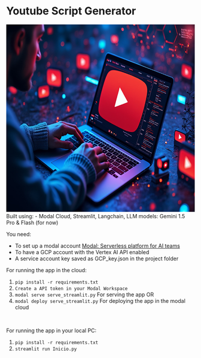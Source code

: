 # Youtube Script Generator
<img src="./images/banner_option_3.jpeg" alt="Logo" width="800" height="500">
Built using:
- Modal Cloud, Streamlit, Langchain, LLM models: Gemini 1.5 Pro & Flash  (for now)
<br>

You need:
- To set up a modal account [Modal: Serverless platform for AI teams](https://modal.com/)
- To have a GCP account with the Vertex AI API enabled
- A service account key saved as GCP_key.json in the project folder <br>


For running the app in the cloud: <br>
1. `pip install -r requirements.txt`
2. `Create a API token in your Modal Workspace`
3. `modal serve serve_streamlit.py`    For serving the app OR
4. `modal deploy serve_streamlit.py` For deploying the app in the modal cloud
<br>

For running the app in your local PC: <br>
1. `pip install -r requirements.txt`
2. `streamlit run Inicio.py`

